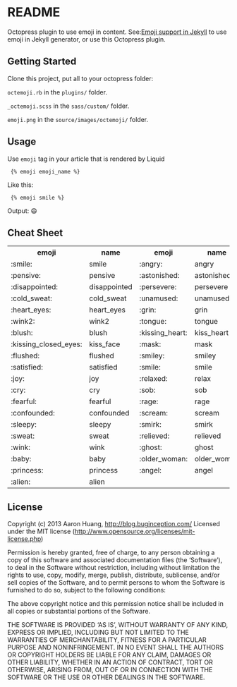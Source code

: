 # README #
Octopress plugin to use emoji in content.
See:[Emoji support in Jekyll](http://juandebravo.com/2012/11/17/emoji-support-in-jekyll/) to use emoji in Jekyll generator, or use this Octopress plugin.

## Getting Started #

Clone this project, put all to your octopress folder:

`octemoji.rb` in the `plugins/` folder.

`_octemoji.scss` in the `sass/custom/` folder.

`emoji.png` in the `source/images/octemoji/` folder.

## Usage #

Use `emoji` tag in your article that is rendered by Liquid

```
 {% emoji emoji_name %}
```
Like this:

```
 {% emoji smile %} 
```

Output: :smile:

## Cheat Sheet
<table>
<tr>
<th>emoji</th><th>name</th>
<th>emoji</th><th>name</th>
</tr>
<tr>
<td>:smile:</td><td>smile</td>
<td>:angry:</td><td>angry</td>
</tr>
<tr>
<td>:pensive:</td>
<td>pensive</td>
<td>:astonished:</td>
<td>astonished</td>
</tr>
<tr>
<td>:disappointed:</td>
<td>disappointed</td>
<td>:persevere:</td>
<td>persevere</td>
</tr>
<tr>
<td>:cold_sweat:</td>
<td>cold_sweat</td>
<td>:unamused:</td>
<td>unamused</td>
</tr>
<tr>
<td>:heart_eyes:</td>
<td>heart_eyes</td>
<td>:grin:</td>
<td>grin</td>
</tr>
<tr>
<td>:wink2:</td>
<td>wink2</td>
<td>:tongue:</td>
<td>tongue</td>
</tr>
<tr>
<td>:blush:</td>
<td>blush</td>
<td>:kissing_heart:</td>
<td>kiss_heart</td>
</tr>
<tr>
<td>:kissing_closed_eyes:</td>
<td>kiss_face</td>
<td>:mask:</td>
<td>mask</td>
</tr>
<tr>
<td>:flushed:</td>
<td>flushed</td>
<td>:smiley:</td>
<td>smiley</td>
</tr>
<tr>
<td>:satisfied:</td>
<td>satisfied</td>
<td>:smile:</td>
<td>smile</td>
</tr>
<tr>
<td>:joy:</td>
<td>joy</td>
<td>:relaxed:</td>
<td>relax</td>
</tr>
<tr>
<td>:cry:</td>
<td>cry</td>
<td>:sob:</td>
<td>sob</td>
</tr>
<tr>
<td>:fearful:</td>
<td>fearful</td>
<td>:rage:</td>
<td>rage</td>
</tr>
<tr>
<td>:confounded:</td>
<td>confounded</td>
<td>:scream:</td>
<td>scream</td>
</tr>
<tr>
<td>:sleepy:</td>
<td>sleepy</td>
<td>:smirk:</td>
<td>smirk</td>
</tr>
<tr>
<td>:sweat:</td>
<td>sweat</td>
<td>:relieved:</td>
<td>relieved</td>
</tr>
<tr>
<td>:wink:</td>
<td>wink</td>
<td>:ghost:</td>
<td>ghost</td>
</tr>
<tr>
<td>:baby:</td>
<td>baby</td>
<td>:older_woman:</td>
<td>older_woman</td>
</tr>
<tr>
<td>:princess:</td>
<td>princess</td>
<td>:angel:</td>
<td>angel</td>
</tr>
<tr>
<td>:alien:</td>
<td>alien</td>
<td></td>
<td></td>
</tr>
</table> 

<!--
  &.angry { background-position: 0px -2800px; }
 11   &.pensive { background-position: 0px -2820px; }
 12   &.astonished { background-position: 0px -2840px; }
 13   &.disappointed { background-position: 0px -2860px; }
 14   &.persevere { background-position: 0px -2880px; }
 15   &.cold_sweat { background-position: 0px -2900px; }
 16   &.unamused { background-position: 0px -2920px; }
 17   &.heart_eyes { background-position: 0px -2940px; }
 18   &.grin { background-position:0px -2960px; }
 19   &.wink2 { background-position: 0px -2980px; }
 20   &.tongue { background-position: 0px -3000px; }
 21   &.blush { background-position:0px -3020px; }
 22   &.kiss_heart { background-position:0px -3040px; }
 23   &.kiss_face { background-position:0px -3060px; }
 24   &.mask { background-position:0px -3080px; }
 25   &.flushed { background-position:0px -3100px; }
 26   &.smiley { background-position:0px -3120px; }
 27   &.smile { background-position:0px -3140px; }
 28   &.satisfied { background-position:0px -3160px; }
 29   &.joy { background-position:0px -3200px; }
 30   &.relax { background-position:0px -3240px; }
 31   &.cry { background-position:0px -3280px; }
 32   &.sob { background-position:0px -3300px; }
 33   &.fearful { background-position:0px -3320px; }
 34   &.rage { background-position:0px -3360px; }
 35   &.confounded { background-position:0px -3400px; }
 36   &.scream { background-position:0px -3440px; }
 37   &.sleepy { background-position:0px -3460px; }
 38   &.smirk { background-position:0px -3480px; }
 39   &.sweat { background-position:0px -3500px; }
 40   &.relieved { background-position:0px -3520px; }
 41   &.wink { background-position:0px -3560px; }
 42   &.ghost { background-position:0px -1880px; }
 43   &.baby { background-position:0px -1820px; }
 44   &.older_woman { background-position:0px -1800px; }
 45   &.princess { background-position:0px -1860px; }
 46   &.angel { background-position:0px -1900px; }
 47   &.alien { background-position:0px -1920px; }
 48
 -->

## License #

Copyright (c) 2013 Aaron Huang, http://blog.buginception.com/
Licensed under the MIT license (http://www.opensource.org/licenses/mit-license.php)

Permission is hereby granted, free of charge, to any person obtaining a copy of this software and associated documentation files (the ‘Software’), to deal in the Software without restriction, including without limitation the rights to use, copy, modify, merge, publish, distribute, sublicense, and/or sell copies of the Software, and to permit persons to whom the Software is furnished to do so, subject to the following conditions:

The above copyright notice and this permission notice shall be included in all copies or substantial portions of the Software.

THE SOFTWARE IS PROVIDED ‘AS IS’, WITHOUT WARRANTY OF ANY KIND, EXPRESS OR IMPLIED, INCLUDING BUT NOT LIMITED TO THE WARRANTIES OF MERCHANTABILITY, FITNESS FOR A PARTICULAR PURPOSE AND NONINFRINGEMENT. IN NO EVENT SHALL THE AUTHORS OR COPYRIGHT HOLDERS BE LIABLE FOR ANY CLAIM, DAMAGES OR OTHER LIABILITY, WHETHER IN AN ACTION OF CONTRACT, TORT OR OTHERWISE, ARISING FROM, OUT OF OR IN CONNECTION WITH THE SOFTWARE OR THE USE OR OTHER DEALINGS IN THE SOFTWARE.